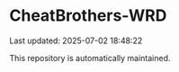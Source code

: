 # CheatBrothers-WRD

Last updated: 2025-07-02 18:48:22

This repository is automatically maintained.
